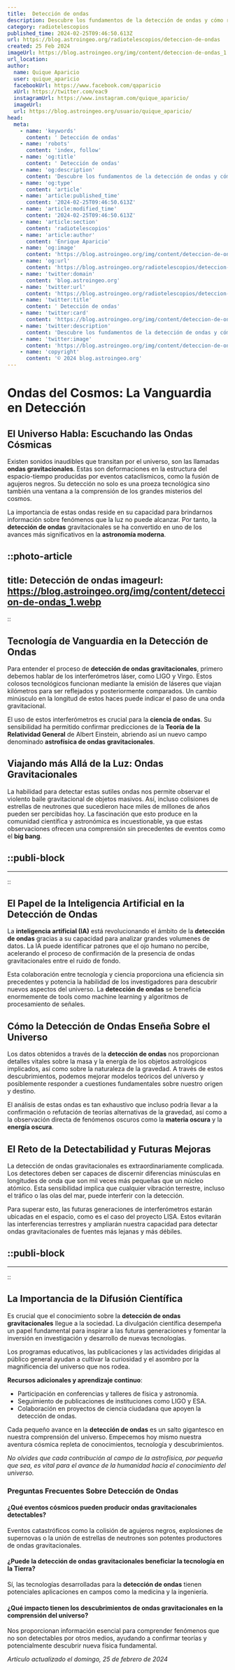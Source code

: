 ```yaml
---
title:  Detección de ondas
description: Descubre los fundamentos de la detección de ondas y cómo revoluciona la física moderna. Aprende con claridad y precisión científica.
category: radiotelescopios
published_time: 2024-02-25T09:46:50.613Z
url: https://blog.astroingeo.org/radiotelescopios/deteccion-de-ondas
created: 25 Feb 2024
imageUrl: https://blog.astroingeo.org/img/content/deteccion-de-ondas_1.webp
url_location:
author:
  name: Quique Aparicio
  user: quique_aparicio
  facebookUrl: https://www.facebook.com/qaparicio
  xUrl: https://twitter.com/eac9
  instagramUrl: https://www.instagram.com/quique_aparicio/
  imageUrl: 
  url: https://blog.astroingeo.org/usuario/quique_aparicio/
head:
  meta:
    - name: 'keywords'
      content: ' Detección de ondas'
    - name: 'robots'
      content: 'index, follow'
    - name: 'og:title'
      content: ' Detección de ondas'
    - name: 'og:description'
      content: 'Descubre los fundamentos de la detección de ondas y cómo revoluciona la física moderna. Aprende con claridad y precisión científica.'
    - name: 'og:type'
      content: 'article'
    - name: 'article:published_time'
      content: '2024-02-25T09:46:50.613Z'
    - name: 'article:modified_time'
      content: '2024-02-25T09:46:50.613Z'
    - name: 'article:section'
      content: 'radiotelescopios'
    - name: 'article:author'
      content: 'Enrique Aparicio'
    - name: 'og:image'
      content: 'https://blog.astroingeo.org/img/content/deteccion-de-ondas_1.webp'
    - name: 'og:url'
      content: 'https://blog.astroingeo.org/radiotelescopios/deteccion-de-ondas'
    - name: 'twitter:domain'
      content: 'blog.astroingeo.org'
    - name: 'twitter:url'
      content: 'https://blog.astroingeo.org/radiotelescopios/deteccion-de-ondas'
    - name: 'twitter:title'
      content: ' Detección de ondas'
    - name: 'twitter:card'
      content: 'https://blog.astroingeo.org/img/content/deteccion-de-ondas_1.webp'
    - name: 'twitter:description'
      content: 'Descubre los fundamentos de la detección de ondas y cómo revoluciona la física moderna. Aprende con claridad y precisión científica.'
    - name: 'twitter:image'
      content: 'https://blog.astroingeo.org/img/content/deteccion-de-ondas_1.webp'
    - name: 'copyright'
      content: '© 2024 blog.astroingeo.org'
---
```

# Ondas del Cosmos: La Vanguardia en Detección

## El Universo Habla: Escuchando las Ondas Cósmicas

Existen sonidos inaudibles que transitan por el universo, son las llamadas **ondas gravitacionales**. Estas son deformaciones en la estructura del espacio-tiempo producidas por eventos cataclísmicos, como la fusión de agujeros negros. Su detección no solo es una proeza tecnológica sino también una ventana a la comprensión de los grandes misterios del cosmos.

La importancia de estas ondas reside en su capacidad para brindarnos información sobre fenómenos que la luz no puede alcanzar. Por tanto, la **detección de ondas** gravitacionales se ha convertido en uno de los avances más significativos en la **astronomía moderna**.


::photo-article
---
title:  Detección de ondas
imageurl: https://blog.astroingeo.org/img/content/deteccion-de-ondas_1.webp
---
::



## Tecnología de Vanguardia en la Detección de Ondas

Para entender el proceso de **detección de ondas gravitacionales**, primero debemos hablar de los interferómetros láser, como LIGO y Virgo. Estos colosos tecnológicos funcionan mediante la emisión de láseres que viajan kilómetros para ser reflejados y posteriormente comparados. Un cambio minúsculo en la longitud de estos haces puede indicar el paso de una onda gravitacional.

El uso de estos interferómetros es crucial para la **ciencia de ondas**. Su sensibilidad ha permitido confirmar predicciones de la **Teoría de la Relatividad General** de Albert Einstein, abriendo así un nuevo campo denominado **astrofísica de ondas gravitacionales**.

## Viajando más Allá de la Luz: Ondas Gravitacionales

La habilidad para detectar estas sutiles ondas nos permite observar el violento baile gravitacional de objetos masivos. Así, incluso colisiones de estrellas de neutrones que sucedieron hace miles de millones de años pueden ser percibidas hoy. La fascinación que esto produce en la comunidad científica y astronómica es incuestionable, ya que estas observaciones ofrecen una comprensión sin precedentes de eventos como el **big bang**.


  ::publi-block
  ---
  ---
  ::
  
  

## El Papel de la Inteligencia Artificial en la Detección de Ondas

La **inteligencia artificial (IA)** está revolucionando el ámbito de la **detección de ondas** gracias a su capacidad para analizar grandes volumenes de datos. La IA puede identificar patrones que el ojo humano no percibe, acelerando el proceso de confirmación de la presencia de ondas gravitacionales entre el ruido de fondo.

Esta colaboración entre tecnología y ciencia proporciona una eficiencia sin precedentes y potencia la habilidad de los investigadores para descubrir nuevos aspectos del universo. La **detección de ondas** se beneficia enormemente de tools como machine learning y algoritmos de procesamiento de señales.

## Cómo la Detección de Ondas Enseña Sobre el Universo

Los datos obtenidos a través de la **detección de ondas** nos proporcionan detalles vitales sobre la masa y la energía de los objetos astrológicos implicados, así como sobre la naturaleza de la gravedad. A través de estos descubrimientos, podemos mejorar modelos teóricos del universo y posiblemente responder a cuestiones fundamentales sobre nuestro origen y destino.

El análisis de estas ondas es tan exhaustivo que incluso podría llevar a la confirmación o refutación de teorías alternativas de la gravedad, así como a la observación directa de fenómenos oscuros como la **materia oscura** y la **energía oscura**.

## El Reto de la Detectabilidad y Futuras Mejoras

La detección de ondas gravitacionales es extraordinariamente complicada. Los detectores deben ser capaces de discernir diferencias minúsculas en longitudes de onda que son mil veces más pequeñas que un núcleo atómico. Esta sensibilidad implica que cualquier vibración terrestre, incluso el tráfico o las olas del mar, puede interferir con la detección.

Para superar esto, las futuras generaciones de interferómetros estarán ubicadas en el espacio, como es el caso del proyecto LISA. Estos evitarán las interferencias terrestres y ampliarán nuestra capacidad para detectar ondas gravitacionales de fuentes más lejanas y más débiles.


  ::publi-block
  ---
  ---
  ::
  
  

## La Importancia de la Difusión Científica

Es crucial que el conocimiento sobre la **detección de ondas gravitacionales** llegue a la sociedad. La divulgación científica desempeña un papel fundamental para inspirar a las futuras generaciones y fomentar la inversión en investigación y desarrollo de nuevas tecnologías.

Los programas educativos, las publicaciones y las actividades dirigidas al público general ayudan a cultivar la curiosidad y el asombro por la magnificencia del universo que nos rodea.

**Recursos adicionales y aprendizaje continuo**:

- Participación en conferencias y talleres de física y astronomía.
- Seguimiento de publicaciones de instituciones como LIGO y ESA.
- Colaboración en proyectos de ciencia ciudadana que apoyen la detección de ondas.

Cada pequeño avance en la **detección de ondas** es un salto gigantesco en nuestra comprensión del universo. Empecemos hoy mismo nuestra aventura cósmica repleta de conocimientos, tecnología y descubrimientos.

*No olvides que cada contribución al campo de la astrofísica, por pequeña que sea, es vital para el avance de la humanidad hacia el conocimiento del universo.*

### Preguntas Frecuentes Sobre Detección de Ondas

#### ¿Qué eventos cósmicos pueden producir ondas gravitacionales detectables?
Eventos catastróficos como la colisión de agujeros negros, explosiones de supernovas o la unión de estrellas de neutrones son potentes productores de ondas gravitacionales.

#### ¿Puede la detección de ondas gravitacionales beneficiar la tecnología en la Tierra?
Sí, las tecnologías desarrolladas para la **detección de ondas** tienen potenciales aplicaciones en campos como la medicina y la ingeniería.

#### ¿Qué impacto tienen los descubrimientos de ondas gravitacionales en la comprensión del universo?
Nos proporcionan información esencial para comprender fenómenos que no son detectables por otros medios, ayudando a confirmar teorías y potencialmente descubrir nueva física fundamental.

_Artículo actualizado el domingo, 25 de febrero de 2024_